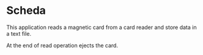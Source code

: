 # Scheda
This application reads a magnetic card from a card reader and store data in a text file.

At the end of read operation ejects the card.
